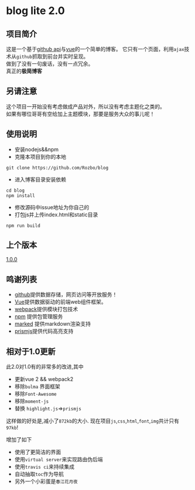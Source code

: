 # blog lite 2.0


## 项目简介

这是一个基于[github api](https://api.github.com)与[vue](https://vue.org)的一个简单的博客。
它只有一个页面，利用`ajax`技术从`github`抓取到前台并实时呈现。  
做到了没有一句废话，没有一点冗余。  
真正的**极简博客**

## 另请注意

这个项目一开始没有考虑做成产品对外，所以没有考虑主题化之类的。  
如果有哪位哥哥有空给加上主题模块，那要是服务大众的事儿呢！  


## 使用说明
- 安装nodejs&&npm
- 克隆本项目到你的本地
```shell
git clone https://github.com/Rozbo/blog
```
- 进入博客目录安装依赖
```shell
cd blog
npm install
```
- 修改源码中issue地址为你自己的
- 打包js并上传index.html和static目录
```shell
npm run build
```

## 上个版本
[1.0.0](1.0.0.md)


## 鸣谢列表

* [github](https://github.com)提供数据存储，网页访问等开放服务！
* [Vue](https://vue.org)提供数据驱动的前端web组件框架。
* [webpack](http://webpack.github.io/)提供模块打包技术
* [npm](https://www.npmjs.com/) 提供包管理服务
* [marked](https://github.com/chjj/marked) 提供markdown渲染支持
* [prismjs](https://prismjs.com)提供代码高亮支持


## 相对于1.0更新

此2.0对1.0有的非常多的改进,其中

- 更新vue 2 && webpack2
- 移除`bulma` 界面框架
- 移除`Font-Awesome`
- 移除`moment-js`
- 替换 `highlight.js`=>`prismjs`

这样做的好处是,减小了`872kb`的大小.
现在项目`js`,`css`,`html`,`font`,`img`共计只有`97kb`!

增加了如下

- 使用了更简洁的界面
- 使用`virtual server`来实现路由伪后端
- 使用`travis ci`来持续集成
- 自动抽取`toc`作为导航
- 另外一个小彩蛋是`春江花月夜`
